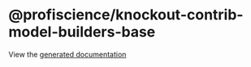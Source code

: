 # @profiscience/knockout-contrib-model-builders-base

View the [generated documentation](https://profiscience.github.io/knockout-contrib/packages/framework/docs/typedoc/classes/constructorbuilder)